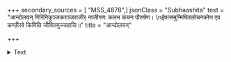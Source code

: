 +++
secondary_sources = [ "MSS_4878",]
jsonClass = "Subhaashita"
text = "आन्दोलयन् गिरिनिकुञ्जकरञ्जराजीर् नाजीगणः कलभ कंचन पौरुषेण।  \nईषत्समुन्मिषितलोचनकोण एव कण्ठीरवे किमिति जीवितमुज्जहासि॥"
title = "आन्दोलयन्"

+++

<details><summary>Text</summary>

आन्दोलयन् गिरिनिकुञ्जकरञ्जराजीर् नाजीगणः कलभ कंचन पौरुषेण।  
ईषत्समुन्मिषितलोचनकोण एव कण्ठीरवे किमिति जीवितमुज्जहासि॥
</details>

